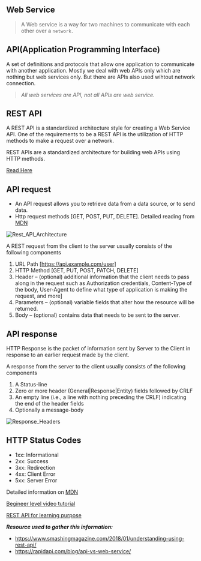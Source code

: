 
**Web Service** 
----------------

  > A Web service is a way for two machines to communicate with each other over a `network.`
 
**API(Application Programming Interface)** 
-------------------------------------------

  A set of definitions and protocols that allow one application to communicate with another application.
  Mostly we deal with web APIs only which are nothing but web services only. But there are APIs also used wihtout network connection. 

> _All web services are API, not all APIs are web service._

**REST API** 
----------------

  A REST API is a standardized architecture style for creating a Web Service API. One of the requirements to be a REST API is 
  the utilization of HTTP methods to make a request over a network.
  
  REST APIs are a standardized architecture for building web APIs using HTTP methods.

  [Read Here](https://www.redhat.com/en/topics/api/what-is-a-rest-api)

**API request** 
----------------
  
  - An API request allows you to retrieve data from a data source, or to send data. 
  - Http request methods [GET, POST, PUT, DELETE]. Detailed reading from [MDN](https://developer.mozilla.org/en-US/docs/Web/HTTP/Methods) 
  

  ![Rest_API_Architecture](https://phppot.com/wp-content/uploads/2015/10/restful-web-services-api-architecture.jpg)
    
 A REST request from the client to the server usually consists of the following components
     
  1. URL Path [https://api.example.com/user]
  1. HTTP Method [GET, PUT, POST, PATCH, DELETE]
  1. Header – (optional) additional information that the client needs to pass along in the request such as Authorization credentials, Content-Type of the body, User-Agent to define what type of application is making the request, and more]
  1. Parameters – (optional) variable fields that alter how the resource will be returned.
  1. Body – (optional) contains data that needs to be sent to the server.
    
**API response** 
----------------

  HTTP Response is the packet of information sent by Server to the Client in response to an earlier request made by the client. 
  
A response from the server to the client usually consists of the following components

  1. A Status-line
  2. Zero or more header (General|Response|Entity) fields followed by CRLF
  3. An empty line (i.e., a line with nothing preceding the CRLF) indicating the end of the header fields
  4. Optionally a message-body
   
   ![Response_Headers](https://toolsqa.com/wp-content/gallery/restapi/Response-Status-Line.png)
   
**HTTP Status Codes** 
----------------
   
  - 1xx: Informational
  - 2xx: Success
  - 3xx: Redirection
  - 4xx: Client Error
  - 5xx: Server Error
  
  Detailed information on [MDN](https://developer.mozilla.org/en-US/docs/Web/HTTP/Status)
  
  [Begineer level video tutorial](https://www.youtube.com/watch?v=GZvSYJDk-us)
  
  [REST API for learning purpose](https://gorest.co.in/) 
 
***Resource used to gather this information:***
  - https://www.smashingmagazine.com/2018/01/understanding-using-rest-api/
  - https://rapidapi.com/blog/api-vs-web-service/
